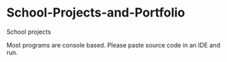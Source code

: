 # School-Projects-and-Portfolio
School projects

Most programs are console based.
Please paste source code in an IDE and run.
